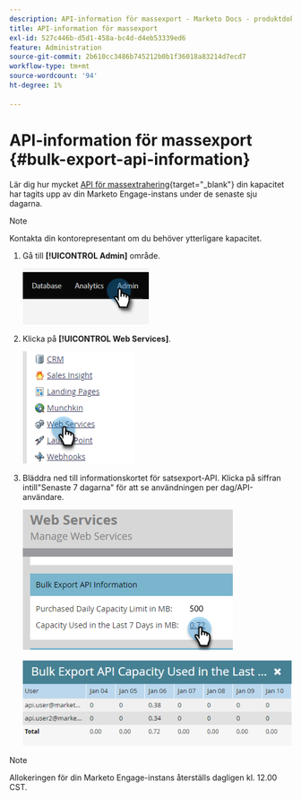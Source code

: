 ```yaml
---
description: API-information för massexport - Marketo Docs - produktdokumentation
title: API-information för massexport
exl-id: 527c446b-d5d1-458a-bc4d-d4eb53339ed6
feature: Administration
source-git-commit: 2b610cc3486b745212b0b1f36018a83214d7ecd7
workflow-type: tm+mt
source-wordcount: '94'
ht-degree: 1%

---
```


# API-information för massexport {#bulk-export-api-information}

Lär dig hur mycket [API för massextrahering](https://experienceleague.adobe.com/en/docs/marketo-developer/marketo/rest/bulk-extract/bulk-extract){target="_blank"} din kapacitet har tagits upp av din Marketo Engage-instans under de senaste sju dagarna.

>[!NOTE]
>
>Kontakta din kontorepresentant om du behöver ytterligare kapacitet.

1. Gå till **[!UICONTROL Admin]** område.

   ![](assets/bulk-export-api-information-1.png)

1. Klicka på **[!UICONTROL Web Services]**.

   ![](assets/bulk-export-api-information-2.png)

1. Bläddra ned till informationskortet för satsexport-API. Klicka på siffran intill&quot;Senaste 7 dagarna&quot; för att se användningen per dag/API-användare.

   ![](assets/bulk-export-api-information-3.png)

   ![](assets/bulk-export-api-information-4.png)

>[!NOTE]
>
>Allokeringen för din Marketo Engage-instans återställs dagligen kl. 12.00 CST.
